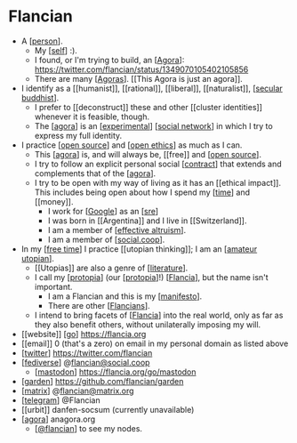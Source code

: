# Flancian

- A [[person]].
  - My [[self]] :).
  - I found, or I'm trying to build, an [[Agora]]: https://twitter.com/flancian/status/1349070105402105856
  - There are many [[Agoras]]. [[This Agora is just an agora]].
- I identify as a [[humanist]], [[rational]], [[liberal]], [[naturalist]], [[secular buddhist]]. 
  - I prefer to [[deconstruct]] these and other [[cluster identities]] whenever it is feasible, though.
  - The [[agora]] is an [[experimental]] [[social network]] in which I try to express my full identity.
- I practice [[open source]] and [[open ethics]] as much as I can.
  - This [[agora]] is, and will always be, [[free]] and [[open source]].
  - I try to follow an explicit personal social [[contract]] that extends and complements that of the [[agora]].
  - I try to be open with my way of living as it has an [[ethical impact]]. This includes being open about how I spend my [[time]] and [[money]].
    - I work for [[Google]] as an [[sre]]
    - I was born in [[Argentina]] and I live in [[Switzerland]].
    - I am a member of [[effective altruism]].
    - I am a member of [[social.coop]].
- In my [[free time]] I practice [[utopian thinking]]; I am an [[amateur utopian]]. 
  - [[Utopias]] are also a genre of [[literature]].
  - I call my [[protopia]] (our [[protopia]]!) [[Flancia]], but the name isn't important.
    - I am a Flancian and this is my [[manifesto]].
    - There are other [[Flancians]].
  - I intend to bring facets of [[Flancia]] into the real world, only as far as they also benefit others, without unilaterally imposing my will.
- [[website]] [[go]] https://flancia.org
- [[email]] 0 (that's a zero) on email in my personal domain as listed above
- [[twitter]] https://twitter.com/flancian
- [[fediverse]] @flancian@social.coop
  - [[mastodon]] https://flancia.org/go/mastodon
- [[garden]] https://github.com/flancian/garden
- [[matrix]] @flancian@matrix.org
- [[telegram]] @Flancian
- [[urbit]] danfen-socsum (currently unavailable)
- [[agora]] anagora.org
  - [[@flancian]] to see my nodes.

[//begin]: # "Autogenerated link references for markdown compatibility"
[person]: person "Person"
[self]: self "Self"
[agora]: agora "Agora"
[Agoras]: agoras "Agoras"
[secular buddhist]: secular-buddhist "Secular Buddhist"
[experimental]: experimental "Experimental"
[social network]: social-network "Social Network"
[open source]: open-source "Open Source"
[open ethics]: open-ethics "Open Ethics"
[contract]: contract "CONTRACT"
[time]: time "Time"
[Google]: google "Google"
[sre]: sre "SRE"
[effective altruism]: effective-altruism "Effective Altruism"
[social.coop]: socialcoop "Socialcoop"
[free time]: free-time "Free Time"
[amateur utopian]: amateur-utopian "Amateur Utopian"
[literature]: literature "Literature"
[protopia]: protopia "Protopia"
[Flancia]: flancia "Flancia"
[manifesto]: manifesto "Manifesto"
[Flancians]: flancians "Flancians"
[go]: go "Go"
[twitter]: twitter "Twitter"
[fediverse]: fediverse "Fediverse"
[mastodon]: mastodon "Mastodon"
[garden]: garden "Garden"
[matrix]: matrix "Matrix"
[telegram]: telegram "Telegram"
[@flancian]: flancian "Flancian"
[//end]: # "Autogenerated link references"